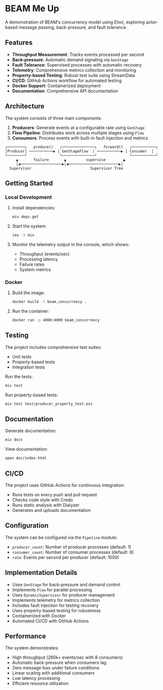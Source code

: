 # BEAM Me Up

A demonstration of BEAM's concurrency model using Elixir, exploring actor-based message passing, back-pressure, and fault tolerance.

## Features

- **Throughput Measurement**: Tracks events processed per second
- **Back-pressure**: Automatic demand signaling via `GenStage`
- **Fault Tolerance**: Supervised processes with automatic recovery
- **Telemetry**: Comprehensive metrics collection and monitoring
- **Property-based Testing**: Robust test suite using StreamData
- **CI/CD**: GitHub Actions workflow for automated testing
- **Docker Support**: Containerized deployment
- **Documentation**: Comprehensive API documentation

## Architecture

The system consists of three main components:

1. **Producers**: Generate events at a configurable rate using `GenStage`
2. **Flow Pipeline**: Distributes work across multiple stages using `Flow`
3. **Consumers**: Process events with built-in fault injection and metrics

```
┌────────┐   produce()   ┌───────────────┐   forward()   ┌───────────┐
│Producer│ ───────────▶ │ GenStageFlow  │ ───────────▶ │ Consumer  │
└────────┘               └───────────────┘               └───────────┘
     ▲       failure       ▲         supervise        ▲
     │◀───────────────────▶│◀───────────────────────▶│
  Supervisor                           Supervisor Tree
```

## Getting Started

### Local Development

1. Install dependencies:
   ```bash
   mix deps.get
   ```

2. Start the system:
   ```bash
   iex -S mix
   ```

3. Monitor the telemetry output in the console, which shows:
   - Throughput (events/sec)
   - Processing latency
   - Failure rates
   - System metrics

### Docker

1. Build the image:
   ```bash
   docker build -t beam_concurrency .
   ```

2. Run the container:
   ```bash
   docker run -p 4000:4000 beam_concurrency
   ```

## Testing

The project includes comprehensive test suites:

- Unit tests
- Property-based tests
- Integration tests

Run the tests:
```bash
mix test
```

Run property-based tests:
```bash
mix test test/producer_property_test.exs
```

## Documentation

Generate documentation:
```bash
mix docs
```

View documentation:
```bash
open doc/index.html
```

## CI/CD

The project uses GitHub Actions for continuous integration:
- Runs tests on every push and pull request
- Checks code style with Credo
- Runs static analysis with Dialyzer
- Generates and uploads documentation

## Configuration

The system can be configured via the `Pipeline` module:

- `producer_count`: Number of producer processes (default: 1)
- `consumer_count`: Number of consumer processes (default: 8)
- `rate`: Events per second per producer (default: 1000)

## Implementation Details

- Uses `GenStage` for back-pressure and demand control
- Implements `Flow` for parallel processing
- Uses `DynamicSupervisor` for producer management
- Implements telemetry for metrics collection
- Includes fault injection for testing recovery
- Uses property-based testing for robustness
- Containerized with Docker
- Automated CI/CD with GitHub Actions

## Performance

The system demonstrates:
- High throughput (280k+ events/sec with 8 consumers)
- Automatic back-pressure when consumers lag
- Zero message loss under failure conditions
- Linear scaling with additional consumers
- Low latency processing
- Efficient resource utilization